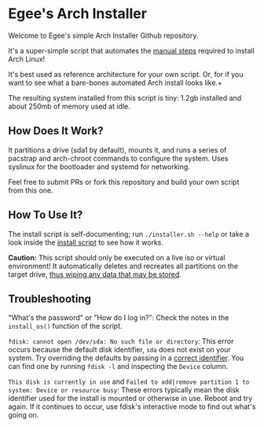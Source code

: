 # Egee's Arch Installer

Welcome to Egee's simple Arch Installer Github repository.

It's a super-simple script that automates the [manual steps](https://wiki.archlinux.org/title/installation_guide) required to install Arch Linux!

It's best used as reference architecture for your own script. Or, for if you want to see what a bare-bones automated Arch install looks like.+

The resulting system installed from this script is tiny: 1.2gb installed and about 250mb of memory used at idle.

## How Does It Work?

It partitions a drive (sda1 by default), mounts it, and runs a series of pacstrap and arch-chroot commands to configure the system. Uses syslinux for the bootloader and systemd for networking.

Feel free to submit PRs or fork this repository and build your own script from this one.

## How To Use It?

The install script is self-documenting; run `./installer.sh --help` or take a look inside the [install script](https://github.com/egeexyz/egees-arch-installer/blob/main/installer.sh) to see how it works.

**Caution:** This script should only be executed on a live iso or virtual environment! It automatically deletes and recreates all partitions on the target drive, <u>thus wiping any data that may be stored</u>.

## Troubleshooting

"What's the password" or "How do I log in?": Check the notes in the `install_os()` function of the script.

`fdisk: cannot open /dev/sda: No such file or directory`: 
This error occurs because the default disk identifier, `sda` does not exist on your system. Try overriding the defaults by passing in a [correct identifier](https://wiki.archlinux.org/title/fdisk#List_partitions). You can find one by running `fdisk -l` and inspecting the `Device` column.

`This disk is currently in use` and `Failed to add|remove partition 1 to system: Device or resource busy`: 
These errors typically mean the disk identifier used for the install is mounted or otherwise in use. Reboot and try again. If it continues to occur, use fdisk's interactive mode to find out what's going on.

